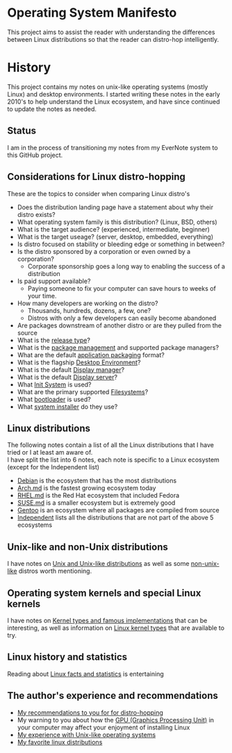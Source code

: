 # Operating System Manifesto

This project aims to assist the reader with understanding the differences between Linux distributions so that the reader can distro-hop intelligently.

# History

This project contains my notes on unix-like operating systems (mostly Linux) and desktop environments.  I started writing these notes in the early 2010's to help understand the Linux ecosystem, and have since continued to update the notes as needed.

## Status

I am in the process of transitioning my notes from my EverNote system to this GitHub project.

## Considerations for Linux distro-hopping

These are the topics to consider when comparing Linux distro's

- Does the distribution landing page have a statement about why their distro exists?
- What operating system family is this distribution? (Linux, BSD, others)
- What is the target audience? (experienced, intermediate, beginner)
- What is the target useage? (server, desktop, embedded, everything)
- Is distro focused on stability or bleeding edge or something in between?
- Is the distro sponsored by a corporation or even owned by a corporation?
  - Corporate sponsorship goes a long way to enabling the success of a distribution
- Is paid support available?
  - Paying someone to fix your computer can save hours to weeks of your time.
- How many developers are working on the distro?
  - Thousands, hundreds, dozens, a few, one?
  - Distros with only a few developers can easily become abandoned
- Are packages downstream of another distro or are they pulled from the source
- What is the [release type](release-type.md)?
- What is the [package management](package-management.md) and supported package managers?
- What are the default [application packaging](application-packaging.md) format?
- What is the flagship [Desktop Environment](desktop-environments.md)?
- What is the default [Display manager](display-managers.md)?
- What is the default [Display server](display-servers.md)?
- What [Init System](init-systems.md) is used?
- What are the primary supported [Filesystems](filesystems.md)?
- What [bootloader](bootloaders.md) is used?
- What [system installer](system-installers.md) do they use?

## Linux distributions

The following notes contain a list of all the Linux distributions that I have tried or I at least am aware of.  
I have split the list into 6 notes, each note is specific to a Linux ecosystem (except for the Independent list)

- [Debian](linux-distros-debian.md) is the ecosystem that has the most distributions
- [Arch.md](linux-distros-arch.md) is the fastest growing ecosystem today
- [RHEL.md](linux-distros-rhel.md) is the Red Hat ecosystem that included Fedora
- [SUSE.md](linux-distros-suse.md) is a smaller ecosystem but is extremely good
- [Gentoo](linux-distros-gentoo.md) is an ecosystem where all packages are compiled from source
- [Independent](linux-distros-independent.md) lists all the distributions that are not part of the above 5 ecosystems

## Unix-like and non-Unix distributions

I have notes on [Unix and Unix-like distributions](unix-like-distros.md) as well as some [non-unix-like](non-unix-distros.md) distros worth mentioning.

## Operating system kernels and special Linux kernels

I have notes on [Kernel types and famous implementations](kernels.md) that can be interesting, as well as information on [Linux kernel types](kernels-linux.md) that are available to try.

## Linux history and statistics

Reading about [Linux facts and statistics](linux-facts.md) is entertaining

## The author's experience and recommendations

- [My recommendations to you for for distro-hopping](author-recommendation.md)
- My warning to you about how the [GPU (Graphics Processing Unit)](gpu.md) in your computer may affect your enjoyment of installing Linux
- [My experience with Unix-like operating systems](author-experience.md)
- [My favorite linux distributions](author-favorites.md)
